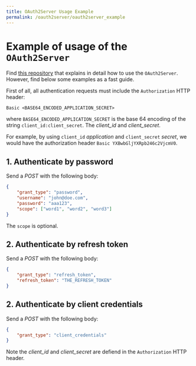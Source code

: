 ```yaml
---
title: OAuth2Server Usage Example
permalink: /oauth2server/oauth2server_example
---
```


# Example of usage of the `OAuth2Server`

Find [this repository](https://github.com/pedroetb/node-oauth2-server-example) that explains in detail how to use the `OAuth2Server`. However, find below some examples as a fast guide.

First of all, all authentication requests must include the `Authorization` HTTP header: 

```
Basic <BASE64_ENCODED_APPLICATION_SECRET>
```

where `BASE64_ENCODED_APPLICATION_SECRET` is the base 64 encoding of the string `client_id:client_secret`. The *client_id* and *client_secret*.  

For example, by using `client_id` *application* and `client_secret` *secret*, we would have the authorization header `Basic YXBwbGljYXRpb246c2VjcmV0`.

## 1. Authenticate by password

Send a *POST* with the following body:
```json
{
    "grant_type": "password",
    "username": "john@doe.com",
    "password": "aaa123",
    "scope": ["word1", "word2", "word3"]
}
```
The `scope` is optional.

## 2. Authenticate by refresh token

Send a *POST* with the following body:
```json
{
    "grant_type": "refresh_token",
    "refresh_token": "THE_REFRESH_TOKEN"
}
```

## 2. Authenticate by client credentials

Send a *POST* with the following body:
```json
{
    "grant_type": "client_credentials"
}
```
Note the *client_id* and *client_secret* are defiend in the `Authorization` HTTP header.